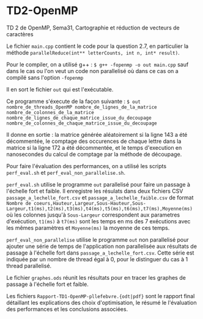 # TD2-OpenMP
TD 2 de OpenMP, Sema31, Cartographie et réduction de vecteurs de caractères

Le fichier `main.cpp` contient le code pour la question 2.7, en particulier la méthode
`parallelReduce(int** letterCounts, int n, int* result)`.

Pour le compiler, on a utilisé g++ :
`$ g++ -fopenmp -o out main.cpp`
sauf dans le cas ou l'on veut un code non parallelisé où dans ce cas on a compilé sans l'option `-fopenmp`

Il en sort le fichier `out` qui est l'exécutable.

Ce programme s'éxecute de la façon suivante : 
`$ out nombre_de_threads_OpenMP nombre_de_lignes_de_la_matrice nombre_de_colonnes_de_la_matrice
nombre_de_lignes_de_chaque_matrice_issue_du_decoupage nombre_de_colonnes_de_chaque_matrice_issue_du_decoupage`

Il donne en sortie : la matrice générée aléatoirement si la ligne 143 a été décommentée, le comptage des occurences de
chaque lettre dans la matrice si la ligne 172 a été décommentée, et le temps d'execution en nanosecondes du calcul de 
comptage par la méthode de découpage.

Pour faire l'évaluation des performances, on a utilisé les scripts `perf_eval.sh` et `perf_eval_non_parallelise.sh`.

`perf_eval.sh` utilise le programme `out` parallelisé pour faire un passage à l'échelle fort et faible.
Il enregistre les résulats dans deux fichiers CSV `passage_a_lechelle_fort.csv` et `passage_a_lechelle_faible.csv` de
format 
`Nombre de coeurs,Hauteur,Largeur,Sous-Hauteur,Sous-Largeur,t1(ms),t2(ms),t3(ms),t4(ms),t5(ms),t6(ms),t7(ms),Moyenne(ms)`
où les colonnes jusqu'à `Sous-Largeur` correspondent aux parametres d'exécution, `t1(ms)` à `t7(ms)` sont les temps en
ms des 7 exécutions avec les mêmes paramètres et `Moyenne(ms)` la moyenne de ces temps.

`perf_eval_non_parallelise` utilise le programme `out` non parallelisé pour ajouter une série de temps de l'application
non parallelisée aux résultats de passage à l'échelle fort dans `passage_a_lechelle_fort.csv`. Cette série est indiquée
par un nombre de thread égal à 0, pour le distinguer du cas à 1 thread parallelisé.

Le fichier `graphes.ods` réunit les résultats pour en tracer les graphes de passage à l'échelle fort et faible.

Les fichiers `Rapport-TD1-OpenMP-pllefebvre.{odt|pdf}` sont le rapport final détaillant les explications des choix
d'optimisation, le résumé le l'évaluation des performances et les conclusions associées.